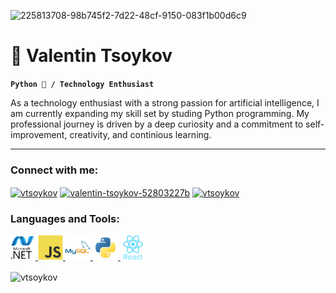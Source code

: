 
![225813708-98b745f2-7d22-48cf-9150-083f1b00d6c9](https://github.com/vtsoykov/vtsoykov/assets/171483538/edca84bd-5c64-431a-a611-794a3dcde88a)

# 👾 Valentin Tsoykov

**`Python 🐍 / Technology Enthusiast `**

As a technology enthusiast with a strong passion for artificial intelligence, I am currently expanding my skill set by studing Python programming. My professional journey is driven by a deep curiosity and a commitment to self-improvement, creativity, and continious learning. 

---

### 
<h3 align="left">Connect with me:</h3>
<p align="left">
<a href="https://dev.to/vtsoykov" target="blank"><img align="center" src="https://raw.githubusercontent.com/rahuldkjain/github-profile-readme-generator/master/src/images/icons/Social/devto.svg" alt="vtsoykov" height="30" width="40" /></a>
<a href="https://linkedin.com/in/valentin-tsoykov-52803227b" target="blank"><img align="center" src="https://raw.githubusercontent.com/rahuldkjain/github-profile-readme-generator/master/src/images/icons/Social/linked-in-alt.svg" alt="valentin-tsoykov-52803227b" height="30" width="40" /></a>
<a href="https://instagram.com/vtsoykov" target="blank"><img align="center" src="https://raw.githubusercontent.com/rahuldkjain/github-profile-readme-generator/master/src/images/icons/Social/instagram.svg" alt="vtsoykov" height="30" width="40" /></a>
</p>

<h3 align="left">Languages and Tools:</h3>
<p align="left"> <a href="https://dotnet.microsoft.com/" target="_blank" rel="noreferrer"> <img src="https://raw.githubusercontent.com/devicons/devicon/master/icons/dot-net/dot-net-original-wordmark.svg" alt="dotnet" width="40" height="40"/> </a> <a href="https://developer.mozilla.org/en-US/docs/Web/JavaScript" target="_blank" rel="noreferrer"> <img src="https://raw.githubusercontent.com/devicons/devicon/master/icons/javascript/javascript-original.svg" alt="javascript" width="40" height="40"/> </a> <a href="https://www.mysql.com/" target="_blank" rel="noreferrer"> <img src="https://raw.githubusercontent.com/devicons/devicon/master/icons/mysql/mysql-original-wordmark.svg" alt="mysql" width="40" height="40"/> </a> <a href="https://www.python.org" target="_blank" rel="noreferrer"> <img src="https://raw.githubusercontent.com/devicons/devicon/master/icons/python/python-original.svg" alt="python" width="40" height="40"/> </a> <a href="https://reactjs.org/" target="_blank" rel="noreferrer"> <img src="https://raw.githubusercontent.com/devicons/devicon/master/icons/react/react-original-wordmark.svg" alt="react" width="40" height="40"/> </a> </p>

<p><img align="center" src="https://github-readme-streak-stats.herokuapp.com/?user=vtsoykov&theme=dark" alt="vtsoykov" /></p>

#
